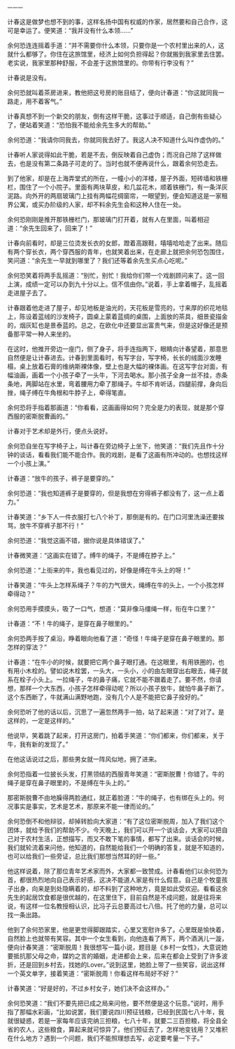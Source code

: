    一一一 

   计春这是做梦也想不到的事，这样名扬中国有权威的作家，居然要和自己合作，这可是幸运了。便笑道：“我并没有什么本领……”

   余何恐连连摇着手道：“并不需要你什么本领，只要你是一个农村里出来的人，这就什么都够了。你住在这旅馆里，经济上如何负担得起？你就搬到我家里去住罢。老实说，我家里那种舒服，不会差于这旅馆里的。你带有行李没有？”

   计春说是没有。

   余何恐就叫着茶房进来，教他把这号房的账目结了，便向计春道：“你这就同我一路走，用不着客气。”

   计春真想不到一个新交的朋友，倒有这样干脆，这事过于顺适，自己倒有些疑心了，便站着笑道：“恐怕我不能给余先生多大的帮助。”

   余何恐道：“我请你同我去，你就同我去好了。我这人决不知道什么叫作虚伪的。”

   计春听人家说得如此干脆，若是不去，倒反映着自己虚伪；而况自己除了这样做去，也是没有第二条路子可走的了。当时也就不便再说什么，跟着余何恐走去。

   到了他家，却是在上海弄堂式的所在，一幢小小的洋楼，屋子外面，短砖墙和铁栅栏，围住了一个小院子。里面有两块草皮，和几盆花木，顺着铁栅门，有一条洋灰泥路。向外开的两扇玻璃门上挂有两幅花绸窗帘，一眼望到，便会知道这是一家租界公寓，或买办阶级的人家，却不料余先生会和这种人住在一处。

   余何恐刚刚是推开那铁栅栏门，那玻璃门打开着，就有人在里面，叫着相迎道：“余先生回来了，回来了！”

   计春向前看时，却是三位烫发长衣的女郎，蹬着高跟鞋，嘻嘻哈哈走了出来。随后有两个穿长衣，两个穿西服的青年，也就笑着出来，在走廊上就把余何恐包围住，笑问道：“余先生一早就到哪里了？我们还等着余先生买点心吃呢。”

   余何恐笑着将两手乱摇道：“别忙，别忙！我给你们带一个戏剧顾问来了。这一回上演，成绩一定可以办到九十分以上。信不信由你。”说着，手上拿着帽子，乱摇着走进屋子去了。

   计春跟着他走进了屋子，却见地板是油光的，天花板是雪亮的，寸来厚的织花地毯上，陈设着蓝绒的沙发椅子，圆桌上蒙着蓝绸的桌围，上面放的茶具，细景瓷描金的，烟灰缸也是景泰蓝的。总之，在欧化中还要显出富贵气来，但是这好像还是预备那平常一种人来坐的。

   在这时，他推开旁边一座门，侧了身子，将手连指两下，眼睛向计春望着，那意思自然便是让计春进去。计春到里面看时，有写字台，写字椅，长长的绒面沙发睡榻，桌上放着石膏的维纳斯裸体像，壁上也是大幅的裸体画。在这写字台对面，有幅油画，画着一个小孩子牵了一头牛，下河去喝水。那小孩子全身一丝不挂，赤条条地，两脚站在水里，弯着腰用力牵了那绳子。牛却不肯听话，四腿前撑，身向后挫，绳子缚在牛角根和牛脖子上，牵得笔直。

   余何恐将手指着那画道：“你看看，这画画得如何？完全是力的表现，就是那个穿西服的密斯脱曹画的。”

   计春对于艺术却是外行，便点头说好。

   余何恐自坐在写字椅子上，叫计春在旁边椅子上坐下，他笑道：“我们先且作十分钟的谈话，看看我们能不能合作。我的戏剧，是看了这画有所冲动的。也想找这样一个小孩上演。”

   计春道：“放牛的孩子，裤子是要穿的。”

   余何恐道：“我也知道裤子是要穿的，但是我想在穷得裤子都没有了，这一点上着力。”

   计春笑道：“乡下人一件衣服打七八个补丁，那倒是有的。在门口河里洗澡还要挨骂，放牛不穿裤子那不行！”

   余何恐道：“我觉这画不错，据你说是具体错误了。”

   计春微笑道：“这画实在错了。缚牛的绳子，不是缚在脖子上。”

   余何恐道：“上街来的牛，我也看见过的，好像是缚在牛头上的呀！”

   计春笑道：“牛头上怎样系绳子？牛的力气很大，绳缚在牛的头上，一个小孩怎样牵得动？”

   余何恐用手摸摸头，吸了一口气，想道：“莫非像马缰绳一样，衔在牛口里？”

   计春道：“不！牛的绳子，是穿在鼻子眼里的。”

   余何恐两手按了桌沿，睁着眼向他看了道：“奇怪！牛绳子是穿在鼻子眼里的。那怎样的穿法？”

   计春道：“在牛小的时候，就要把它两个鼻子眼打通。在这眼里，有用铁圈的，也有用小木栓的。譬如说木栓罢，一头大，一头小，小的由左眼穿出右眼去，绳子就系在栓子小头上。一拉绳子，牛的鼻子痛，它就不能不跟着走了。要不然，你请想，那样一个大东西，小孩子怎样牵得动呢？所以小孩子放牛，就怕牛鼻子断了。这个东西断了，牛就满山满野地跑，没有几个人是不能把它鼻子拴好的。”

   余何恐听了他的话以后，沉思了一遍忽然两手一拍，站了起来道：“对了对了。是这样的，一定是这样的。”

   他说毕，笑着跳了起来，打开这房门，拍着手笑道：“你们都来，你们都来，关于牛，我有新的发现了。”

   在他这话说过之后，那些男女就一阵风似地，拥了进来。

   余何恐指着一位披长头发，打黑领结的西服青年笑道：“密斯脱曹！你错了。牛的绳子是穿在鼻子眼里的，不是缚在牛头上的。”

   那密斯脱曹不由地臊得两脸通红，就正着脸道：“牛的绳子，也有绑在头上的。何况事实是事实，艺术是艺术，那原来不能一律而论的。”

   余何恐倒不和他辩驳，却掉转脸向大家道：“有了这位密斯脱周，加入了我们这个团体，就给予我们的帮助不少。今天晚上，我们可以开一个谈话会，大家可以把自己对于农村生活，正想描写，而又不敢下笔的事情，都写了出来。谈话会的时候，我们就轮流着来问他，他知道的，自然能给我们一个明确的答复，就是不知道的，也可以给我们一些旁证，总比我们那想当然耳的好一些。”

   他这样说着，除了那位青年艺术家而外，大家都一致赞成。计春看他们以余何恐为首，都很热烈地向自己表示好感，这决不能道人家是有什么假意。自己是个牧童孩子出身，向来是到处隐瞒着的，却不料到了这种地方，竟是如此受欢迎。看看这余先生的起居饮食都是很优越的，在这里住下，目前自然是不成问题，就是往将来说，有这样一位名教授相认识，比冯子云总要高过七八倍。托了他的力量，总可以找一条出路。

   他到了余何恐家里，他是更觉得脚跟踏实，心里又宽慰许多了。心里既是愉快着，自然脸上也就带有笑容。其中一个女生看到，向他连看了两下，两个酒涡儿一漩，便向计春笑道：“密斯脱周！我很想写一篇小说，题目是《乡村一女性》，大意说她要抵抗那父母之命，媒妁之言的婚姻，走进都会上来，后来在都会上受到了许多波折，还是回到乡村去，找她的Lover。”说到这里，她脸上带了一些笑容，说出这样一个英文单字，接着笑道：“密斯脱周！你看这样布局好不好？”

   计春笑道：“好是好的，不过乡村女子，她们决不会这样办。”

   余何恐笑道：“我们不要先把已成之局来问他，要不然便是这个玩意。”说时，用手指了那幅水彩画，“比如说罢，我们要说四川预征钱粮，已经到民国七八十年，我就很疑惑，若是一家每年应该完纳三担粮，七八十年，就要二三百担粮，将全县全省的农人，这些粮食，算起来就可惊异了。他们预征去了，怎样地变钱用？又堆积在什么地方？遇到一个问题，我们不能照理想去写，必定要考量一下子。”

